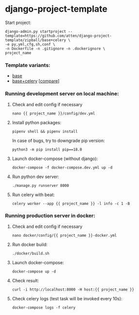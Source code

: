 # django-project-template

Start project:

```
django-admin.py startproject --template=https://github.com/atten/django-project-template/zipball/base+celery \
-e py,yml,cfg,sh,conf \
-n Dockerfile -n .gitignore -n .dockerignore \
project_name
```

### Template variants:

* [base](https://github.com/atten/django-project-template/tree/master)
* [base+celery](https://github.com/atten/django-project-template/tree/base+celery) [[compare](https://github.com/atten/django-project-template/compare/master...atten:base+celery?expand=1)]

### Running development server on local machine:

1. Check and edit config if necessary
    ```
    nano {{ project_name }}/config/dev.yml
    ```  
1. Install python packages:
    ```
    pipenv shell && pipenv install
    ```
    In case of bugs, try to downgrade pip version:
    ```
    python3 -m pip install pip==18.0
    ```
1.  Launch docker-compose (without django):
    ```
    docker-compose -f docker-compose.dev.yml up -d
    ```
1.  Run python dev server:
    ```
    ./manage.py runserver 8000
    ```
1.  Run celery with beat:
    ```
    celery worker --app {{ project_name }} -l info -c 1 -B
    ```

    
### Running production server in docker:    
    
1. Check and edit config if necessary
    ```
    nano docker/config/{{ project_name }}-docker.yml
    ```  
1. Run docker build:
    ```
    ./docker/build.sh
    ```
1. Launch docker-compose:
    ```
    docker-compose up -d
    ```
1. Check result:
    ```
    curl -i http://localhost:8000 -H host:{{ project_name }}
    ```
1. Check celery logs (test task will be invoked every 10s):
    ```
    docker-compose logs -f celery
    ```
